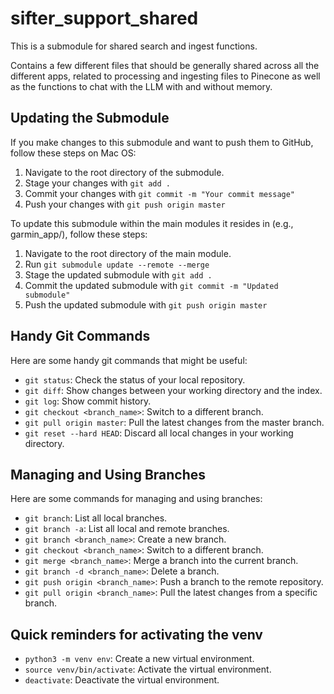 # sifter_support_shared

This is a submodule for shared search and ingest functions.

Contains a few different files that should be generally shared across all
the different apps, related to processing and ingesting files to Pinecone
as well as the functions to chat with the LLM with and without memory.

## Updating the Submodule

If you make changes to this submodule and want to push them to GitHub, follow these steps on Mac OS:

1. Navigate to the root directory of the submodule.
2. Stage your changes with `git add .`
3. Commit your changes with `git commit -m "Your commit message"`
4. Push your changes with `git push origin master`

To update this submodule within the main modules it resides in (e.g., garmin_app/), follow these steps:

1. Navigate to the root directory of the main module.
2. Run `git submodule update --remote --merge`
3. Stage the updated submodule with `git add .`
4. Commit the updated submodule with `git commit -m "Updated submodule"`
5. Push the updated submodule with `git push origin master`

## Handy Git Commands

Here are some handy git commands that might be useful:

* `git status`: Check the status of your local repository.
* `git diff`: Show changes between your working directory and the index.
* `git log`: Show commit history.
* `git checkout <branch_name>`: Switch to a different branch.
* `git pull origin master`: Pull the latest changes from the master branch.
* `git reset --hard HEAD`: Discard all local changes in your working directory.

## Managing and Using Branches

Here are some commands for managing and using branches:

* `git branch`: List all local branches.
* `git branch -a`: List all local and remote branches.
* `git branch <branch_name>`: Create a new branch.
* `git checkout <branch_name>`: Switch to a different branch.
* `git merge <branch_name>`: Merge a branch into the current branch.
* `git branch -d <branch_name>`: Delete a branch.
* `git push origin <branch_name>`: Push a branch to the remote repository.
* `git pull origin <branch_name>`: Pull the latest changes from a specific branch.

## Quick reminders for activating the venv

* `python3 -m venv env`: Create a new virtual environment.
* `source venv/bin/activate`: Activate the virtual environment.
* `deactivate`: Deactivate the virtual environment.
